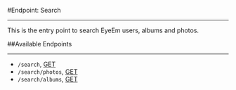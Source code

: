 #Endpoint: Search
***

This is the entry point to search EyeEm users, albums and photos.

##Available Endpoints
***

* `/search`, [GET](search/GET_search.md#files)
* `/search/photos`, [GET](search/GET_photos.md)
* `/search/albums`, [GET](search/GET_search_albums.md#files)

